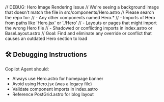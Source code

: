 // DEBUG: Hero Image Rendering Issue
// We're seeing a background image that doesn't match the file in src/components/Hero.astro
// Please search the repo for:
// - Any other components named Hero.*
// - Imports of Hero from paths like 'Hero.jsx' or './Hero'
// - Layouts or pages that might import the wrong Hero file
// - Shadowed or conflicting imports in index.astro or BaseLayout.astro
// Goal: Find and eliminate any override or conflict that causes an outdated Hero section to load

## 🛠️ Debugging Instructions

Copilot Agent should:
- Always use Hero.astro for homepage banner
- Avoid using Hero.jsx (was a legacy file)
- Validate component imports in index.astro
- Reference PostGrid.astro for blog layout
